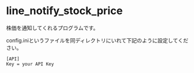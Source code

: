 # line_notify_stock_price

株価を通知してくれるプログラムです。

config.iniというファイルを同ディレクトリにいれて下記のように設定してください。
```
[API]
Key = your API Key
```
